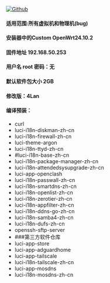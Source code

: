 [![Github](https://img.shields.io/badge/Release文件可在国内加速站下载-FC7C0D?logo=github&logoColor=fff&labelColor=000&style=for-the-badge)](https://wkdaily.cpolar.top/archives/1) 

#### 适用范围:所有虚拟机和物理机(bug)
#### 安装器中的Custom OpenWrt24.10.2
#### 固件地址 192.168.50.253
#### 用户名 root 密码：无
#### 默认软件包大小 2GB
#### 修改版：4Lan
#### 编译预装：
- curl
- luci-i18n-diskman-zh-cn
- luci-i18n-firewall-zh-cn
- luci-theme-argon
- luci-i18n-ttyd-zh-cn
- #luci-i18n-base-zh-cn
- luci-i18n-package-manager-zh-cn
- luci-i18n-attendedsysupgrade-zh-cn
- luci-app-openclash
- luci-i18n-passwall-zh-cn
- luci-i18n-smartdns-zh-cn
- luci-i18n-openlist-zh-cn
- luci-i18n-zerotier-zh-cn
- luci-i18n-appfilter-zh-cn
- luci-i18n-ddns-go-zh-cn
- luci-i18n-samba4-zh-cn
- luci-i18n-dufs-zh-cn
- openssh-sftp-server
- ###第三方软件仓库
- luci-app-store
- luci-app-adguardhome
- luci-app-tailscale
- luci-i18n-tailscale-zh-cn
- luci-app-mosdns
- luci-i18n-mosdns-zh-cn
